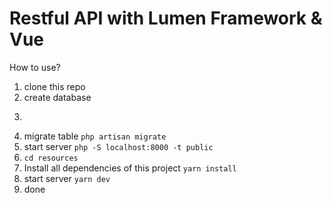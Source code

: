 # Restful API with Lumen Framework & Vue

How to use?
1. clone this repo
2. create database
3. ``` cd fruit-rest-api
3. migrate table ``` php artisan migrate ```
4. start server ``` php -S localhost:8000 -t public ```
5. ``` cd resources ```
6. Install all dependencies of this project ``` yarn install ```
7. start server ``` yarn dev ```
8. done
